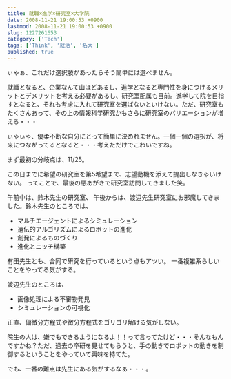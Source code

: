 ```yaml
---
title: 就職×進学×研究室×大学院
date: 2008-11-21 19:00:53 +0900
lastmod: 2008-11-21 19:00:53 +0900
slug: 1227261653
category: ['Tech']
tags: ['Think', '就活', '名大']
published: true
---
```


ぃゃぁ、これだけ選択肢があったらそう簡単には選べません。

就職となると、企業なんて山ほどあるし、進学となると専門性を身につけるメリットとデメリットを考える必要があるし、研究室配属も目前。進学して院を目指すとなると、それも考慮に入れて研究室を選ばないといけない。ただ、研究室もたくさんあって、その上の情報科学研究かもさらに研究室のバリエーションが増える・・・

ぃゃぃゃ、優柔不断な自分にとって簡単に決めれません。一個一個の選択が、将来につながってるとなると・・・考えただけでこわいですね。

まず最初の分岐点は、11/25。

この日までに希望の研究室を第5希望まで、志望動機を添えて提出しなきゃいけない。
ってことで、最後の悪あがきで研究室訪問してきました笑。

午前中は、鈴木先生の研究室、
午後からは、渡辺先生研究室にお邪魔してきました。鈴木先生のところでは、

- マルチエージェントによるシミュレーション
- 遺伝的アルゴリズムによるロボットの進化
- 創発によるものづくり
- 進化とニッチ構築

有田先生とも、合同で研究を行っているという点もアツい。
一番複雑系らしいことをやってる気がする。


渡辺先生のところは、

- 画像処理による不審物発見
- シミュレーションの可視化

正直、偏微分方程式や微分方程式をゴリゴリ解ける気がしない。

院生の人は、嫌でもできるようになるよ！！って言ってたけど・・・そんなもんですかね？ただ、過去の卒研を見せてもらうと、手の動きでロボットの動きを制御するということをやっていて興味を持てた。

でも、一番の難点は先生にある気がするなぁ・・・。


